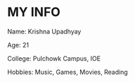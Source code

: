 # MY INFO
Name: Krishna Upadhyay

Age: 21

College: Pulchowk Campus, IOE

Hobbies: Music, Games, Movies, Reading 
